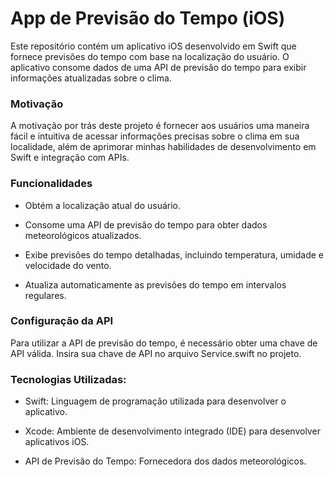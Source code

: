 # App de Previsão do Tempo (iOS)
<p>Este repositório contém um aplicativo iOS desenvolvido em Swift que fornece previsões do tempo com base na 
  localização do usuário. O aplicativo consome dados de uma API de previsão do tempo para exibir informações 
  atualizadas sobre o clima.</p>

<h3>Motivação</h3>
<p>A motivação por trás deste projeto é fornecer aos usuários uma maneira fácil e intuitiva de 
  acessar informações precisas sobre o clima em sua localidade, além de aprimorar minhas habilidades 
  de desenvolvimento em Swift e integração com APIs.</p>

<h3>Funcionalidades</h3>
<ul>
  <li><p>Obtém a localização atual do usuário.</p></li>
  <li><p>Consome uma API de previsão do tempo para obter dados meteorológicos atualizados.</p></li>
  <li><p>Exibe previsões do tempo detalhadas, incluindo temperatura, umidade e velocidade do vento.</p></li>
  <li><p>Atualiza automaticamente as previsões do tempo em intervalos regulares.</p></li>
</ul>

<h3>Configuração da API</h3>
<p>Para utilizar a API de previsão do tempo, é necessário obter uma chave de API válida. 
  Insira sua chave de API no arquivo Service.swift no projeto.</p>

<h3>Tecnologias Utilizadas:</h3>
<ul>
  <li><p>Swift: Linguagem de programação utilizada para desenvolver o aplicativo.</p></li>
  <li><p>Xcode: Ambiente de desenvolvimento integrado (IDE) para desenvolver aplicativos iOS.</p></li>
  <li><p>API de Previsão do Tempo: Fornecedora dos dados meteorológicos.</p></li>
</ul>
